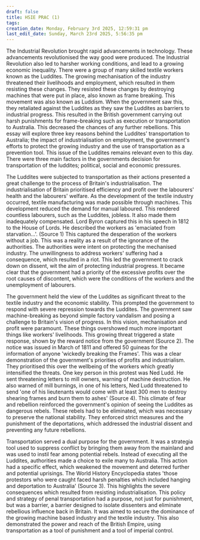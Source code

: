 ```yaml
---
draft: false
title: HSIE PRAC (1)
tags:
creation_date: Monday, February 3rd 2025, 12:59:31 pm
last_edit_date: Sunday, March 23rd 2025, 5:56:35 pm
---
```

The Industrial Revolution brought rapid advancements in technology. These advancements revolutionised the way good were produced. The Industrial Revolution also led to harsher working conditions, and lead to a growing economic inequality. There were a group of many skilled textile workers known as the Luddites. The growing mechanisation of the industry threatened their livelihoods and employment, which resulted in them resisting these changes. They resisted these changes by destroying machines that were put in place, also known as frame breaking. This movement was also known as Luddism. When the government saw this, they retaliated against the Luddites as they saw the Luddites as barriers to industrial progress. This resulted in the British government carrying out harsh punishments for frame-breaking such as execution or transportation to Australia. This decreased the chances of any further rebellions. This essay will explore three key reasons behind the Luddites' transportation to Australia; the impact of industrialisation on employment, the government's efforts to protect the growing industry and the use of transportation as a prevention tool. This issue of the Luddites remains relevant even to this day. There were three main factors in the governments decision for transportation of the luddites; political, social and economic pressures.

The Luddites were subjected to transportation as their actions presented a great challenge to the process of Britain's industrialisation. The industrialisation of Britain prioritised efficiency and profit over the labourers' health and the labourers' welfare. As the development of the textile industry occurred, textile manufacturing was made possible through machines. This development reduced the demand for manual laboured. This rendered countless labourers, such as the Luddites, jobless. It also made them inadequately compensated. Lord Byron captured this in his speech in 1812 to the House of Lords. He described the workers as 'emaciated from starvation...'. (Source 1) This captured the desperation of the workers without a job. This was a reality as a result of the ignorance of the authorities. The authorities were intent on protecting the mechanised industry. The unwillingness to address workers' suffering had a consequence, which resulted in a riot. This led the government to crack down on dissent, wit the aim of protecting industrial progress. It became clear that the government had a priority of the excessive profits over the root causes of discontent, which were the conditions of the workers and the unemployment of labourers.

The government held the view of the Luddites as significant threat to the textile industry and the economic stability. This prompted the government to respond with severe repression towards the Luddites. The government saw machine-breaking as beyond simple factory vandalism and posing a challenge to Britain's vision of progress. In this vision, mechanisation and profit were paramount. These things overshowed much more important things like workers' livelihoods. This growing threat triggered a state response, shown by the reward notice from the government (Source 2). The notice was issued in March of 1811 and offered 50 guineas for the information of anyone 'wickedly breaking the Frames'. This was a clear demonstration of the government's priorities of profits and industrialism. They prioritised this over the wellbeing of the workers which greatly intensified the threats. One key person in this protest was Ned Ludd. He sent threatening letters to mill owners, warning of machine destruction. He also warned of mill burnings, in one of his letters, Ned Ludd threatened to send 'one of his lieutenants would come with at least 300 men to destroy shearing frames and burn them to ashes' (Source 4). This climate of fear and rebellion reinforced the government's opinion of seeing the Luddites as dangerous rebels. These rebels had to be eliminated, which was necessary to preserve the national stability. They enforced strict measures and the punishment of the deportations, which addressed the industrial dissent and preventing any future rebellions.

Transportation served a dual purpose for the government. It was a strategia tool used to suppress conflict by bringing them away from the mainland and was used to instil fear among potential rebels. Instead of executing all the Luddites, authorities made a choice to exile many to Australia. This action had a specific effect, which weakened the movement and deterred further and potential uprisings. The World History Encyclopedia states 'those protestors who were caught faced harsh penalties which included hanging and deportation to Australia' (Source 3). This highlights the severe consequences which resulted from resisting industrialisation. This policy and strategy of penal transportation had a purpose, not just for punishment, but was a barrier, a barrier designed to isolate dissenters and eliminate rebellious influence back in Britain. It was aimed to secure the dominance of the growing machine based industry and the textile industry. This also demonstrated the power and reach of the British Empire, using transportation as a tool of punishment and a tool of imperial control.